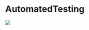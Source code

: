 # AutomatedTesting
![](https://github.com/git-custom-code/AutomatedTesting/workflows/Build/badge.svg)
